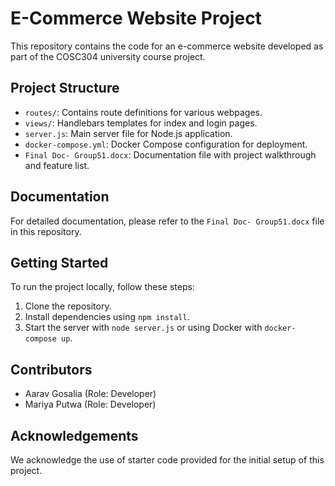 # E-Commerce Website Project

This repository contains the code for an e-commerce website developed as part of the COSC304 university course project.

## Project Structure

- `routes/`: Contains route definitions for various webpages.
- `views/`: Handlebars templates for index and login pages.
- `server.js`: Main server file for Node.js application.
- `docker-compose.yml`: Docker Compose configuration for deployment.
- `Final Doc- Group51.docx`: Documentation file with project walkthrough and feature list.

## Documentation

For detailed documentation, please refer to the `Final Doc- Group51.docx` file in this repository.

## Getting Started

To run the project locally, follow these steps:

1. Clone the repository.
2. Install dependencies using `npm install`.
3. Start the server with `node server.js` or using Docker with `docker-compose up`.

## Contributors

- Aarav Gosalia (Role: Developer)
- Mariya Putwa (Role: Developer)

## Acknowledgements

We acknowledge the use of starter code provided for the initial setup of this project.



